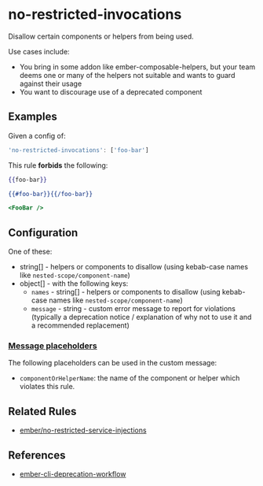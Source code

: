 # no-restricted-invocations

Disallow certain components or helpers from being used.

Use cases include:

* You bring in some addon like ember-composable-helpers, but your team deems one or many of the helpers not suitable and wants to guard against their usage
* You want to discourage use of a deprecated component

## Examples

Given a config of:

```js
'no-restricted-invocations': ['foo-bar']
```

This rule **forbids** the following:

```hbs
{{foo-bar}}
```

```hbs
{{#foo-bar}}{{/foo-bar}}
```

```hbs
<FooBar />
```

## Configuration

One of these:

* string[] - helpers or components to disallow (using kebab-case names like `nested-scope/component-name`)
* object[] - with the following keys:
  * `names` - string[] - helpers or components to disallow (using kebab-case names like `nested-scope/component-name`)
  * `message` - string - custom error message to report for violations (typically a deprecation notice / explanation of why not to use it and a recommended replacement)

### [Message placeholders](docs/plugins.md#using-message-placeholders)

The following placeholders can be used in the custom message:
* `componentOrHelperName`: the name of the component or helper which violates this rule.

## Related Rules

* [ember/no-restricted-service-injections](https://github.com/ember-cli/eslint-plugin-ember/blob/master/docs/rules/no-restricted-service-injections.md)

## References

* [ember-cli-deprecation-workflow](https://github.com/mixonic/ember-cli-deprecation-workflow)
